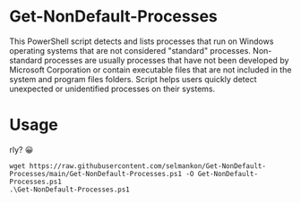# Get-NonDefault-Processes

This PowerShell script detects and lists processes that run on Windows operating systems that are not considered "standard" processes. Non-standard processes are usually processes that have not been developed by Microsoft Corporation or contain executable files that are not included in the system and program files folders. Script helps users quickly detect unexpected or unidentified processes on their systems.

# Usage
rly? 😀
```
wget https://raw.githubusercontent.com/selmankon/Get-NonDefault-Processes/main/Get-NonDefault-Processes.ps1 -O Get-NonDefault-Processes.ps1
.\Get-NonDefault-Processes.ps1
```
